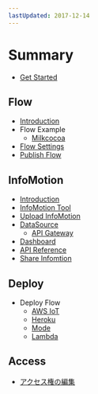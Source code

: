 ```yaml
---
lastUpdated: 2017-12-14
---
```


# Summary

* [Get Started](GetStarted/index.md)

## Flow

* [Introduction](Flow/CreateFlow.md)
* Flow Example
  * [Milkcocoa](Flow/FlowExampleMilkcocoa.md)
* [Flow Settings](Flow/FlowSettings.md)
* [Publish Flow](Flow/PublishFlow.md)

## InfoMotion

* [Introduction](InfoMotion/Introduction.md)
* [InfoMotion Tool](InfoMotion/InfoMotionTool.md)
* [Upload InfoMotion](InfoMotion/UploadInfoType.md)
* [DataSource](InfoMotion/CreateDataSource.md)
  * [API Gateway](InfoMotion/DatasourceAPIGateway.md)
* [Dashboard](InfoMotion/CreateInfoMotion.md)
* [API Reference](InfoMotion/APIReference.md)
* [Share Infomtion](InfoMotion/ShareInfoMotion.md)


## Deploy

* Deploy Flow
  * [AWS IoT](Deploy/DeployFlow/AWSIoT/index.md)
  * [Heroku](Deploy/DeployFlow/Heroku/index.md)
  * [Mode](Deploy/DeployFlow/Mode/index.md)
  * [Lambda](Deploy/DeployFlow/Lambda/index.md)

## Access

* [アクセス権の編集](Access/index.md)